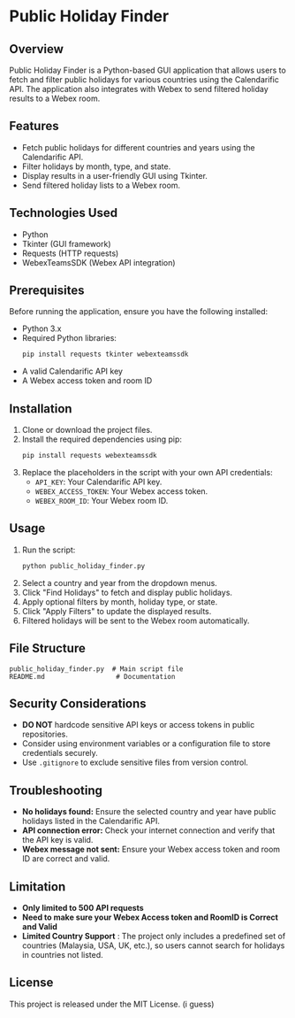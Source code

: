 # Public Holiday Finder

## Overview
Public Holiday Finder is a Python-based GUI application that allows users to fetch and filter public holidays for various countries using the Calendarific API. The application also integrates with Webex to send filtered holiday results to a Webex room.

## Features
- Fetch public holidays for different countries and years using the Calendarific API.
- Filter holidays by month, type, and state.
- Display results in a user-friendly GUI using Tkinter.
- Send filtered holiday lists to a Webex room.

## Technologies Used
- Python
- Tkinter (GUI framework)
- Requests (HTTP requests)
- WebexTeamsSDK (Webex API integration)

## Prerequisites
Before running the application, ensure you have the following installed:
- Python 3.x
- Required Python libraries:
  ```bash
  pip install requests tkinter webexteamssdk
  ```
- A valid Calendarific API key
- A Webex access token and room ID

## Installation
1. Clone or download the project files.
2. Install the required dependencies using pip:
   ```bash
   pip install requests webexteamssdk
   ```
3. Replace the placeholders in the script with your own API credentials:
   - `API_KEY`: Your Calendarific API key.
   - `WEBEX_ACCESS_TOKEN`: Your Webex access token.
   - `WEBEX_ROOM_ID`: Your Webex room ID.

## Usage
1. Run the script:
   ```bash
   python public_holiday_finder.py
   ```
2. Select a country and year from the dropdown menus.
3. Click "Find Holidays" to fetch and display public holidays.
4. Apply optional filters by month, holiday type, or state.
5. Click "Apply Filters" to update the displayed results.
6. Filtered holidays will be sent to the Webex room automatically.

## File Structure
```
public_holiday_finder.py  # Main script file
README.md                  # Documentation
```

## Security Considerations
- **DO NOT** hardcode sensitive API keys or access tokens in public repositories.
- Consider using environment variables or a configuration file to store credentials securely.
- Use `.gitignore` to exclude sensitive files from version control.

## Troubleshooting
- **No holidays found:** Ensure the selected country and year have public holidays listed in the Calendarific API.
- **API connection error:** Check your internet connection and verify that the API key is valid.
- **Webex message not sent:** Ensure your Webex access token and room ID are correct and valid.

## Limitation
- **Only limited to 500 API requests**
- **Need to make sure your Webex Access token and RoomID is Correct and Valid**
- **Limited Country Support** : The project only includes a predefined set of countries (Malaysia, USA, UK, etc.), so users cannot search for holidays in countries not listed.
  
## License
This project is released under the MIT License. (i guess)

